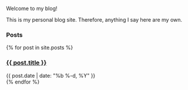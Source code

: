 Welcome to my blog!

This is my personal blog site. Therefore, anything I say here are my own.

### Posts

{% for post in site.posts %}
  <article>
    <h3><a href="{{ post.url | relative_url }}">{{ post.title }}</a></h3>
    <span class="mini-note">{{ post.date | date: "%b %-d, %Y" }}</span>
    </article>
{% endfor %}
